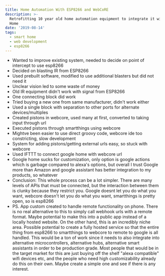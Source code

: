 ```yaml
---
title: Home Automation With ESP8266 and WebCoRE
description: >-
  Retrofitting 10 year old home automation equipment to integrate it with Google
  Home
date: '2019-08-14'
tags:
  - smart home
  - web development
  - esp8266
---
```

* Wanted to improve existing system, needed to decide on point of intercept to use esp8266
* Decided on blasting IR from ESP8266
* Used prebuilt software, modified to use additional blasters but did not need it
* Unclear vision led to some waste of money
* Old IR equipment didn't work with signal from ESP8266
* One connecting block did work
* Tried buying a new one from same manufacturer, didn't work either
* Used a single block with separation to other ports for alternate devices/multiples
* Created pistons in webcore, used many at first, converted to taking input through url
* Executed pistons through smartthings using webcore
* Mightve been easier to use direct groovy code, webcore ide too constricting, slow development
* System for adding pistons/getting external urls easy, so stuck with webcore
* Used IFTTT to connect google home with webcore url
* Google home sucks for customization, only option is google actions which is garbage compared to alexa's options, but overall I trust Google more than Amazon and google assistant has better integration to my products, so whatever
* Conclusion: This whole process can be a lot simpler. There are many levels of APIs that must be connected, but the interaction between them is clunky because they restrict you. Google doesnt let you do what you want, webcore doesn't let you do what you want, smartthings is pretty open, so is esp8266
* PS. App custom created to handle remote functionality on phone. There is no real alternative to this to simply call webhook urls with a remote format. Maybe potential to make this into a public app instead of a locally hosted website. On the other hand, this is an incredibly niche area. Possible potential to create a fully hosted service so that the entire thing from esp8266 to smartthings to webcore to remote to google is all handled. This would be a ton of work since it needs to also integrate into alternative microcontrollers, alternative hubs, alternative smart assistants in order to be production grade. Most people that would be in the target market for this are just buying off the shelf "alexa compatible" wifi devices etc, and the people who need high customizability already do this on their own. Maybe create a simple one and see if there is any interest.
